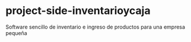 # project-side-inventarioycaja
Software sencillo de inventario e ingreso de productos para una empresa pequeña
